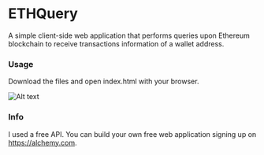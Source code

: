 # ETHQuery
A simple client-side web application that performs queries upon Ethereum blockchain to receive transactions information of a wallet address.

### Usage
Download the files and open index.html with your browser.

![Alt text](/ETHQuery/blob/main/ETHQuery.png?raw=true "Optional Title")

### Info
I used a free API. You can build your own free web application signing up on https://alchemy.com.
